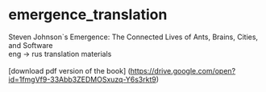 # emergence_translation
Steven Johnson`s Emergence: The Connected Lives of Ants, Brains, Cities, and Software
<br> eng -> rus translation materials
<br> 
<br> [download pdf version of the book] (https://drive.google.com/open?id=1fmgVf9-33Abb3ZEDMOSxuzq-Y6s3rkt9)
